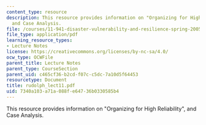 ```yaml
---
content_type: resource
description: This resource provides information on "Organizing for High Reliability",
  and Case Analysis.
file: /courses/11-941-disaster-vulnerability-and-resilience-spring-2005/7340a103a71a088fe64736b0330585b4_rudolph_lect11.pdf
file_type: application/pdf
learning_resource_types:
- Lecture Notes
license: https://creativecommons.org/licenses/by-nc-sa/4.0/
ocw_type: OCWFile
parent_title: Lecture Notes
parent_type: CourseSection
parent_uid: c465cf36-b2cd-f07c-c5dc-7a10d5f64453
resourcetype: Document
title: rudolph_lect11.pdf
uid: 7340a103-a71a-088f-e647-36b0330585b4
---
```

This resource provides information on "Organizing for High Reliability", and Case Analysis.